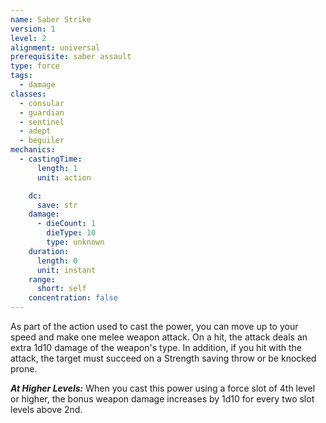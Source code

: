 ```yaml
---
name: Saber Strike
version: 1
level: 2
alignment: universal
prerequisite: saber assault
type: force
tags:
  - damage
classes:
  - consular
  - guardian
  - sentinel
  - adept
  - beguiler
mechanics:
  - castingTime:
      length: 1
      unit: action

    dc:
      save: str
    damage:
      - dieCount: 1
        dieType: 10
        type: unknown
    duration:
      length: 0
      unit: instant
    range:
      short: self
    concentration: false
---
```

As part of the action used to cast the power, you can move up to your speed and make one melee weapon attack. On a hit, the attack deals an extra 1d10 damage of the weapon's type. In addition, if you hit with the attack, the target must succeed on a Strength saving throw or be knocked prone.

***__At Higher Levels__:*** When you cast this power using a force slot of 4th level or higher, the bonus weapon damage increases by 1d10 for every two slot levels above 2nd.
    